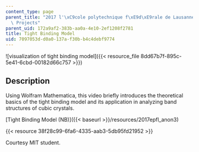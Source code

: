 ```yaml
---
content_type: page
parent_title: "2017 l'\xC9cole polytechnique f\xE9d\xE9rale de Lausanne (EPFL) Student\
  \ Projects"
parent_uid: 172a9af2-383b-aa0a-4e10-2ef1208f2781
title: Tight Binding Model
uid: 7097053d-d0a0-137a-f30b-b4c4debf9774
---
```


![visualization of tight binding model]({{< resource_file 8dd67b7f-895c-5e41-6cbd-00182d66c757 >}})

Description
-----------

Using Wolfram Mathematica, this video briefly introduces the theoretical basics of the tight binding model and its application in analyzing band structures of cubic crystals.

[Tight Binding Model (NB)]({{< baseurl >}}/resources/2017epfl_anon3)

{{< resource 38f28c99-6fa6-4335-aab3-5db95fd21952 >}}

Courtesy MIT student.